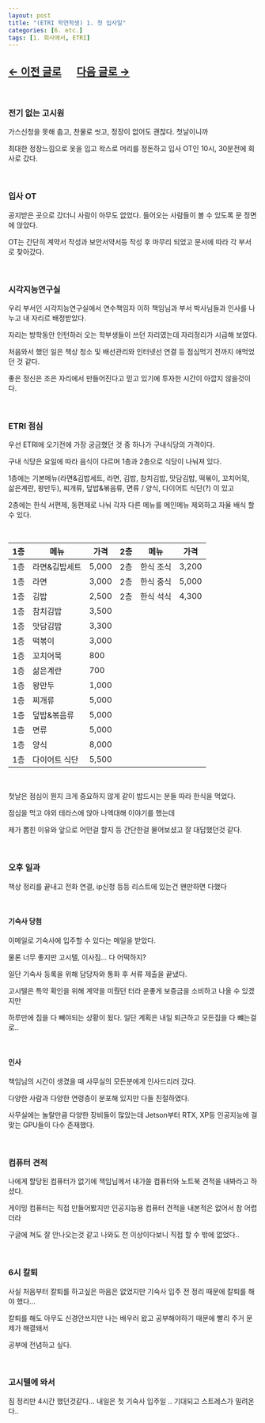 ```yaml
---
layout: post
title: "(ETRI 학연학생) 1. 첫 입사일"
categories: [6. etc.]
tags: [1. 회사에서, ETRI]
---
```


## [←  이전 글로](https://maizer2.github.io/회사에서/2022/03/01/(ETRI-학연학생)-0.-대전으로.html) 　 [다음 글로 →](https://maizer2.github.io/회사에서/2022/03/03/(ETRI-학연학생)-2.-기숙사로.html)

<br/>

### 전기 없는 고시원

가스신청을 못해 춥고, 찬물로 씻고, 정장이 없어도 괜찮다. 첫날이니까

최대한 정장느낌으로 옷을 입고 왁스로 머리를 정돈하고 입사 OT인 10시, 30분전에 회사로 갔다.

<br/>

### 입사 OT

공지받은 곳으로 갔더니 사람이 아무도 없었다. 들어오는 사람들이 볼 수 있도록 문 정면에 앉았다.

OT는 간단히 계약서 작성과 보안서약서등 작성 후 마무리 되었고 문서에 따라 각 부서로 찾아갔다.

<br/>

### 시각지능연구실

우리 부서인 시각지능연구실에서 연수책임자 이하 책임님과 부서 박사님들과 인사를 나누고 내 자리르 배정받았다.

자리는 방학동안 인턴하러 오는 학부생들이 쓰던 자리였는데 자리정리가 시급해 보였다.

처음와서 했던 일은 책상 청소 및 배선관리와 인터넷선 연결 등 점심먹기 전까지 애먹었던 것 같다.

좋은 정신은 조은 자리에서 만들어진다고 믿고 있기에 투자한 시간이 아깝지 않을것이다.

<br/>

### ETRI 점심

우선 ETRI에 오기전에 가장 궁금했던 것 중 하나가 구내식당의 가격이다.

구내 식당은 요일에 따라 음식이 다르며 1층과 2층으로 식당이 나눠져 있다.

1층에는 기본메뉴(라면&김밥세트, 라면, 김밥, 참치김밥, 맛담김밥, 떡볶이, 꼬치어묵, 삶은계란, 왕만두), 찌개류, 덮밥&볶음류, 면류 / 양식, 다이어트 식단(?) 이 있고

2층에는 한식 서편제, 동편제로 나눠 각자 다른 메뉴를 메인메뉴 제외하고 자율 배식 할 수 있다.

<br/>

| 1층  |메뉴| 가격    | 2층  |메뉴|가격|
|-----|---|-------|-----|---|---|
| 1층  |라면&김밥세트| 5,000 | 2층  |한식 조식|3,200|
| 1층  |라면| 3,000 | 2층  |한식 중식|5,000|
| 1층  |김밥| 2,500 | 2층  |한식 석식|4,300|
| 1층  |참치김밥| 3,500 |
| 1층  |맛담김밥| 3,300 |
| 1층  |떡볶이| 3,000 |
| 1층  |꼬치어묵| 800   |
| 1층  |삶은계란| 700   |
| 1층  |왕만두| 1,000 |
| 1층  |찌개류| 5,000 |
| 1층  |덮밥&볶음류|5,000|
| 1층  |면류|5,000|
| 1층  |양식|8,000|
| 1층  |다이어트 식단|5,500|

<br/>

첫날은 점심이 뭔지 크게 중요하지 않게 같이 밥드시는 분들 따라 한식을 먹었다.

점심을 먹고 야외 테라스에 앉아 나엑대해 이야기를 했는데

제가 뽑힌 이유와 앞으로 어떤걸 할지 등 간단한걸 물어보셨고 잘 대답했던것 같다.

<br/>

### 오후 일과

책상 정리를 끝내고 전화 연결, ip신청 등등 리스트에 있는건 왠만하면 다했다

<br/>

#### 기숙사 당첨

이메일로 기숙사에 입주할 수 있다는 메일을 받았다.

물론 너무 좋지만 고시텔, 이사짐... 다 어떡하지?

일단 기숙사 등록을 위해 담당자와 통화 후 서류 제출을 끝냈다.

고시텔은 특약 확인을 위해 계약을 미뤘던 터라 운좋게 보증금을 소비하고 나올 수 있겠지만

하루만에 짐을 다 빼야되는 상황이 됬다. 일단 계획은 내일 퇴근하고 모든짐을 다 뺴는걸로..

<br/>

#### 인사

책임님의 시간이 생겼을 때 사무실의 모든분에게 인사드리러 갔다.

다양한 사람과 다양한 연령층이 분포해 있지만 다들 친절하였다.

사무실에는 놀랄만큼 다양한 장비들이 많았는데 Jetson부터 RTX, XP등 인공지능에 걸맞는 GPU들이 다수 존재했다.

<br/>

### 컴퓨터 견적

나에게 할당된 컴퓨터가 없기에 책임님께서 내가쓸 컴퓨터와 노트북 견적을 내봐라고 하셨다.

게이밍 컴퓨터는 직접 만들어봤지만 인공지능용 컴퓨터 견적을 내본적은 없어서 참 어렵더라

구글에 쳐도 잘 안나오는것 같고 나와도 천 이상이다보니 직접 할 수 밖에 없었다..

<br/>

### 6시 칼퇴

사실 처음부터 칼퇴를 하고싶은 마음은 없었지만 기숙사 입주 전 정리 때문에 칼퇴를 해야 했다...

칼퇴를 해도 아무도 신경안쓰지만 나는 배우러 왔고 공부해야하기 때문에 빨리 주거 문제가 해결돼서

공부에 전념하고 싶다.

<br/>

### 고시텔에 와서

짐 정리만 4시간 했던것같다... 내일은 첫 기숙사 입주일 .. 기대되고 스트레스가 밀려온다..
